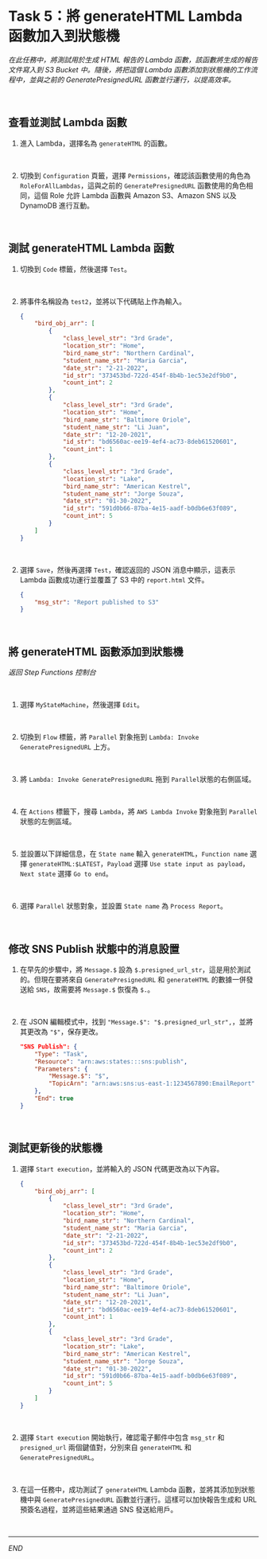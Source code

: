 # Task 5：將 generateHTML Lambda 函數加入到狀態機

_在此任務中，將測試用於生成 HTML 報告的 Lambda 函數，該函數將生成的報告文件寫入到 S3 Bucket 中。隨後，將把這個 Lambda 函數添加到狀態機的工作流程中，並與之前的 GeneratePresignedURL 函數並行運行，以提高效率。_

<br>

## 查看並測試 Lambda 函數

1. 進入 Lambda，選擇名為 `generateHTML` 的函數。

<br>

2. 切換到 `Configuration` 頁籤，選擇 `Permissions`，確認該函數使用的角色為 `RoleForAllLambdas`，這與之前的 `GeneratePresignedURL` 函數使用的角色相同，這個 Role 允許 Lambda 函數與 Amazon S3、Amazon SNS 以及 DynamoDB 進行互動。

<br>

## 測試 generateHTML Lambda 函數

1. 切換到 `Code` 標籤，然後選擇 `Test`。

<br>

2. 將事件名稱設為 `test2`，並將以下代碼貼上作為輸入。

    ```json
    {
        "bird_obj_arr": [
            {
                "class_level_str": "3rd Grade",
                "location_str": "Home",
                "bird_name_str": "Northern Cardinal",
                "student_name_str": "Maria Garcia",
                "date_str": "2-21-2022",
                "id_str": "373453bd-722d-454f-8b4b-1ec53e2df9b0",
                "count_int": 2
            },
            {
                "class_level_str": "3rd Grade",
                "location_str": "Home",
                "bird_name_str": "Baltimore Oriole",
                "student_name_str": "Li Juan",
                "date_str": "12-20-2021",
                "id_str": "bd6560ac-ee19-4ef4-ac73-8deb61520601",
                "count_int": 1
            },
            {
                "class_level_str": "3rd Grade",
                "location_str": "Lake",
                "bird_name_str": "American Kestrel",
                "student_name_str": "Jorge Souza",
                "date_str": "01-30-2022",
                "id_str": "591d0b66-87ba-4e15-aadf-b0db6e63f089",
                "count_int": 5
            }
        ]
    }
    ```

<br>

2. 選擇 `Save`，然後再選擇 `Test`，確認返回的 JSON 消息中顯示，這表示 Lambda 函數成功運行並覆蓋了 S3 中的 `report.html` 文件。

    ```json
    {
        "msg_str": "Report published to S3"
    }
    ```

<br>

## 將 generateHTML 函數添加到狀態機

_返回 Step Functions 控制台_

<br>

1. 選擇 `MyStateMachine`，然後選擇 `Edit`。

<br>

2. 切換到 `Flow` 標籤，將 `Parallel` 對象拖到 `Lambda: Invoke GeneratePresignedURL` 上方。

<br>

3. 將 `Lambda: Invoke GeneratePresignedURL` 拖到 `Parallel`狀態的右側區域。

<br>

4. 在 `Actions` 標籤下，搜尋 `Lambda`，將 `AWS Lambda Invoke` 對象拖到 `Parallel` 狀態的左側區域。

<br>

5. 並設置以下詳細信息，在 `State name` 輸入 `generateHTML`，`Function name` 選擇 `generateHTML:$LATEST`，`Payload` 選擇 `Use state input as payload`，`Next state` 選擇 `Go to end`。

<br>

6. 選擇 `Parallel` 狀態對象，並設置 `State name` 為 `Process Report`。

<br>

## 修改 SNS Publish 狀態中的消息設置

1. 在早先的步驟中，將 `Message.$` 設為 `$.presigned_url_str`，這是用於測試的。但現在要將來自 `GeneratePresignedURL` 和 `generateHTML` 的數據一併發送給 `SNS`，故需要將 `Message.$` 恢復為 `$.`。

<br>

2. 在 JSON 編輯模式中，找到 `"Message.$": "$.presigned_url_str",`，並將其更改為 `"$"`，保存更改。

    ```json
    "SNS Publish": {
        "Type": "Task",
        "Resource": "arn:aws:states:::sns:publish",
        "Parameters": {
            "Message.$": "$",
            "TopicArn": "arn:aws:sns:us-east-1:1234567890:EmailReport"
        },
        "End": true
    }
    ```

<br>

## 測試更新後的狀態機

1. 選擇 `Start execution`，並將輸入的 JSON 代碼更改為以下內容。

    ```json
    {
        "bird_obj_arr": [
            {
                "class_level_str": "3rd Grade",
                "location_str": "Home",
                "bird_name_str": "Northern Cardinal",
                "student_name_str": "Maria Garcia",
                "date_str": "2-21-2022",
                "id_str": "373453bd-722d-454f-8b4b-1ec53e2df9b0",
                "count_int": 2
            },
            {
                "class_level_str": "3rd Grade",
                "location_str": "Home",
                "bird_name_str": "Baltimore Oriole",
                "student_name_str": "Li Juan",
                "date_str": "12-20-2021",
                "id_str": "bd6560ac-ee19-4ef4-ac73-8deb61520601",
                "count_int": 1
            },
            {
                "class_level_str": "3rd Grade",
                "location_str": "Lake",
                "bird_name_str": "American Kestrel",
                "student_name_str": "Jorge Souza",
                "date_str": "01-30-2022",
                "id_str": "591d0b66-87ba-4e15-aadf-b0db6e63f089",
                "count_int": 5
            }
        ]
    }
    ```

<br>

2. 選擇 `Start execution` 開始執行，確認電子郵件中包含 `msg_str` 和 `presigned_url` 兩個鍵值對，分別來自 `generateHTML` 和 `GeneratePresignedURL`。

<br>

3. 在這一任務中，成功測試了 `generateHTML` Lambda 函數，並將其添加到狀態機中與 `GeneratePresignedURL` 函數並行運行。這樣可以加快報告生成和 URL 預簽名過程，並將這些結果通過 SNS 發送給用戶。

<br>

___

_END_